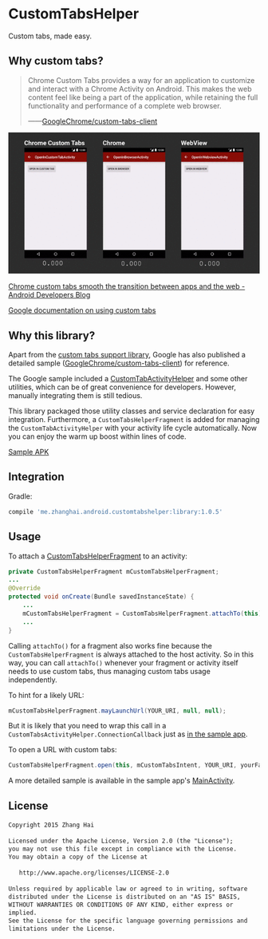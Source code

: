# CustomTabsHelper

Custom tabs, made easy.

## Why custom tabs?

> Chrome Custom Tabs provides a way for an application to customize and interact with a Chrome Activity on Android. This makes the web content feel like being a part of the application, while retaining the full functionality and performance of a complete web browser.
>
> ——[GoogleChrome/custom-tabs-client](https://github.com/GoogleChrome/custom-tabs-client)

![Chrome custom tabs with pre-loading vs. Chrome and WebView](image/custom-tabs-vs-chrome-vs-webview.gif)

[Chrome custom tabs smooth the transition between apps and the web - Android Developers Blog](http://android-developers.blogspot.com/2015/09/chrome-custom-tabs-smooth-transition.html)

[Google documentation on using custom tabs](https://github.com/GoogleChrome/custom-tabs-client/blob/master/Using.md)

## Why this library?

Apart from the [custom tabs support library](http://developer.android.com/tools/support-library/features.html#custom-tabs), Google has also published a detailed sample ([GoogleChrome/custom-tabs-client](https://github.com/GoogleChrome/custom-tabs-client)) for reference.

The Google sample included a [CustomTabActivityHelper](https://github.com/GoogleChrome/custom-tabs-client/blob/master/demos/src/main/java/org/chromium/customtabsdemos/CustomTabActivityHelper.java) and some other utilities, which can be of great convenience for developers. However, manually integrating them is still tedious.

This library packaged those utility classes and service declaration for easy integration. Furthermore, a `CustomTabsHelperFragment` is added for managing the `CustomTabActivityHelper` with your activity life cycle automatically. Now you can enjoy the warm up boost within lines of code.

[Sample APK](//github.com/DreaminginCodeZH/CustomTabsHelper/releases/download/v1.0.5/sample-release.apk)

## Integration

Gradle:

```gradle
compile 'me.zhanghai.android.customtabshelper:library:1.0.5'
```

## Usage

To attach a [CustomTabsHelperFragment](library/src/main/java/me/zhanghai/android/customtabshelper/CustomTabsHelperFragment.java) to an activity:

```java
private CustomTabsHelperFragment mCustomTabsHelperFragment;
...
@Override
protected void onCreate(Bundle savedInstanceState) {
    ...
    mCustomTabsHelperFragment = CustomTabsHelperFragment.attachTo(this);
    ...
}
```

Calling `attachTo()` for a fragment also works fine because the `CustomTabsHelperFragment` is always attached to the host activity. So in this way, you can call `attachTo()` whenever your fragment or activity itself needs to use custom tabs, thus managing custom tabs usage independently.

To hint for a likely URL:

```java
mCustomTabsHelperFragment.mayLaunchUrl(YOUR_URI, null, null);
```

But it is likely that you need to wrap this call in a `CustomTabsActivityHelper.ConnectionCallback` just as [in the sample app](sample/src/main/java/me/zhanghai/android/customtabshelper/sample/MainActivity.java).

To open a URL with custom tabs:

```java
CustomTabsHelperFragment.open(this, mCustomTabsIntent, YOUR_URI, yourFallback);
```

A more detailed sample is available in the sample app's [MainActivity](sample/src/main/java/me/zhanghai/android/customtabshelper/sample/MainActivity.java).

## License

    Copyright 2015 Zhang Hai

    Licensed under the Apache License, Version 2.0 (the "License");
    you may not use this file except in compliance with the License.
    You may obtain a copy of the License at

       http://www.apache.org/licenses/LICENSE-2.0

    Unless required by applicable law or agreed to in writing, software
    distributed under the License is distributed on an "AS IS" BASIS,
    WITHOUT WARRANTIES OR CONDITIONS OF ANY KIND, either express or implied.
    See the License for the specific language governing permissions and
    limitations under the License.
